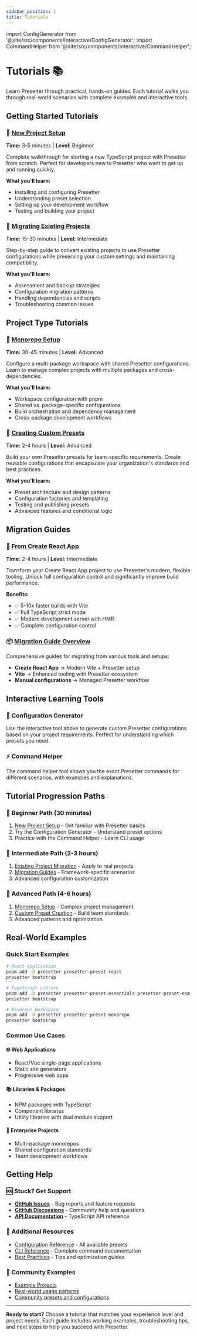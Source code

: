 ```yaml
---
sidebar_position: 1
title: Tutorials
---
```


import ConfigGenerator from '@site/src/components/interactive/ConfigGenerator';
import CommandHelper from '@site/src/components/interactive/CommandHelper';

# Tutorials 📚

Learn Presetter through practical, hands-on guides. Each tutorial walks you through real-world scenarios with complete examples and interactive tools.

<ConfigGenerator />

## Getting Started Tutorials

### 🚀 [New Project Setup](./new-project.md)
**Time:** 3-5 minutes | **Level:** Beginner

Complete walkthrough for starting a new TypeScript project with Presetter from scratch. Perfect for developers new to Presetter who want to get up and running quickly.

**What you'll learn:**
- Installing and configuring Presetter
- Understanding preset selection
- Setting up your development workflow
- Testing and building your project

### 🔄 [Migrating Existing Projects](./existing-project.md)
**Time:** 15-30 minutes | **Level:** Intermediate

Step-by-step guide to convert existing projects to use Presetter configurations while preserving your custom settings and maintaining compatibility.

**What you'll learn:**
- Assessment and backup strategies
- Configuration migration patterns
- Handling dependencies and scripts
- Troubleshooting common issues

## Project Type Tutorials

### 🏢 [Monorepo Setup](./monorepo-setup.md)
**Time:** 30-45 minutes | **Level:** Advanced

Configure a multi-package workspace with shared Presetter configurations. Learn to manage complex projects with multiple packages and cross-dependencies.

**What you'll learn:**
- Workspace configuration with pnpm
- Shared vs. package-specific configurations
- Build orchestration and dependency management
- Cross-package development workflows

### 🎨 [Creating Custom Presets](./custom-presets.md)
**Time:** 2-4 hours | **Level:** Advanced

Build your own Presetter presets for team-specific requirements. Create reusable configurations that encapsulate your organization's standards and best practices.

**What you'll learn:**
- Preset architecture and design patterns
- Configuration factories and templating
- Testing and publishing presets
- Advanced features and conditional logic

## Migration Guides

### 🎯 [From Create React App](./migration-guides/from-cra.md)
**Time:** 2-4 hours | **Level:** Intermediate

Transform your Create React App project to use Presetter's modern, flexible tooling. Unlock full configuration control and significantly improve build performance.

**Benefits:**
- ✅ 5-10x faster builds with Vite
- ✅ Full TypeScript strict mode
- ✅ Modern development server with HMR
- ✅ Complete configuration control

### 📦 [Migration Guide Overview](./migration-guides/)
Comprehensive guides for migrating from various tools and setups:
- **Create React App** → Modern Vite + Presetter setup
- **Vite** → Enhanced tooling with Presetter ecosystem
- **Manual configurations** → Managed Presetter workflow

<CommandHelper />

## Interactive Learning Tools

### 🔧 Configuration Generator
Use the interactive tool above to generate custom Presetter configurations based on your project requirements. Perfect for understanding which presets you need.

### ⚡ Command Helper
The command helper tool shows you the exact Presetter commands for different scenarios, with examples and explanations.

## Tutorial Progression Paths

### 🎯 **Beginner Path** (30 minutes)
1. [New Project Setup](./new-project.md) - Get familiar with Presetter basics
2. Try the Configuration Generator - Understand preset options
3. Practice with the Command Helper - Learn CLI usage

### 🚀 **Intermediate Path** (2-3 hours)
1. [Existing Project Migration](./existing-project.md) - Apply to real projects
2. [Migration Guides](./migration-guides/) - Framework-specific scenarios
3. Advanced configuration customization

### 🎨 **Advanced Path** (4-6 hours)
1. [Monorepo Setup](./monorepo-setup.md) - Complex project management
2. [Custom Preset Creation](./custom-presets.md) - Build team standards
3. Advanced patterns and optimization

## Real-World Examples

### Quick Start Examples
```bash
# React Application
pnpm add -D presetter presetter-preset-react
presetter bootstrap

# TypeScript Library
pnpm add -D presetter presetter-preset-essentials presetter-preset-esm
presetter bootstrap

# Monorepo Workspace
pnpm add -D presetter presetter-preset-monorepo
presetter bootstrap
```

### Common Use Cases

#### 🌐 **Web Applications**
- React/Vue single-page applications
- Static site generators
- Progressive web apps

#### 📚 **Libraries & Packages**
- NPM packages with TypeScript
- Component libraries
- Utility libraries with dual module support

#### 🏢 **Enterprise Projects**
- Multi-package monorepos
- Shared configuration standards
- Team development workflows

## Getting Help

### 🆘 Stuck? Get Support
- **[GitHub Issues](https://github.com/alvis/presetter/issues)** - Bug reports and feature requests
- **[GitHub Discussions](https://github.com/alvis/presetter/discussions)** - Community help and questions
- **[API Documentation](../api/)** - TypeScript API reference

### 📖 Additional Resources
- [Configuration Reference](../presets/) - All available presets
- [CLI Reference](../cli-reference/) - Complete command documentation
- [Best Practices](../advanced/) - Tips and optimization guides

### 🤝 Community Examples
- [Example Projects](https://github.com/alvis/presetter/tree/master/examples)
- [Real-world usage patterns](https://github.com/alvis/presetter/discussions/categories/show-and-tell)
- [Community presets and configurations](https://github.com/topics/presetter-preset)

---

**Ready to start?** Choose a tutorial that matches your experience level and project needs. Each guide includes working examples, troubleshooting tips, and next steps to help you succeed with Presetter.